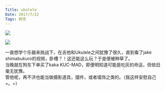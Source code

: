 ```yaml
---
Title: ukulele
Date: 2017/7/22
Tags: 碎念
---
```

![](http://imglf.nosdn.127.net/img/UUcvQWZBZk9URHlpWHl5UmRMQkRPRU5aRHB5cVl6RnhNZWlaTnJLOXVjN1B0MUUxdTNXY0lnPT0.jpg?imageView&thumbnail=1680x0&quality=96&stripmeta=0&type=jpg)

![](http://imglf.nosdn.127.net/img/UUcvQWZBZk9URHlpWHl5UmRMQkRPTUo3WjFUMWxYNUdNUG15MWw0QUZtdURYNnFoQXg3QVR3PT0.jpg?imageView&thumbnail=1680x0&quality=96&stripmeta=0&type=jpg)

一直想学个乐器来挑战下，在吉他和Ukulele之间犹豫了很久，直到看了jake shimabukuro的视频，卧槽？！这还能这么玩？于是便被种草了。  
 当晚就在狗东下单买了kaka KUC-MAD，即便明知道可能是吃灰的命运，但依旧毫无犹豫。  
 管他呢，再不济也能当做摄影道具，摆件，或者墙饰之类的。（我这样安慰自己=。=）
